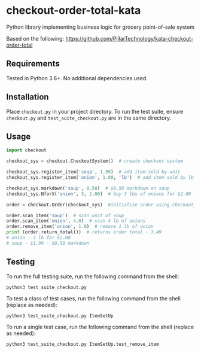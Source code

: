# checkout-order-total-kata
Python library implementing business logic for grocery point-of-sale system

Based on the following: https://github.com/PillarTechnology/kata-checkout-order-total

## Requirements
Tested in Python 3.6+.
No additional dependencies used. 

## Installation
Place `checkout.py` in your project directory. To run the test suite, ensure `checkout.py` and `test_suite_checkout.py` are in the same directory. 
## Usage
```python
import checkout

checkout_sys = checkout.CheckoutSystem()  # create checkout system

checkout_sys.register_item('soup', 1.99)  # add item sold by unit
checkout_sys.register_item('onion', 1.00, 'lb')  # add item sold by lb

checkout_sys.markdown('soup', 0.50)  # $0.50 markdown on soup
checkout_sys.NforX('onion', 3, 2.00)  # buy 3 lbs of onions for $2.00

order = checkout.Order(checkout_sys)  #initialize order using checkout_sys

order.scan_item('soup')  # scan unit of soup
order.scan_item('onion', 4.0)  # scan 4 lb of onions
order.remove_item('onion', 1.0)  # remove 1 lb of onion
print (order.return_total())  # returns order total - 3.49
# onion - 3 lb for $2.00
# soup - $1.99 - $0.50 markdown
```

## Testing
To run the full testing suite, run the following command from the shell:
```
python3 test_suite_checkout.py
```

To test a class of test cases, run the following command from the shell (replace as needed):
```
python3 test_suite_checkout.py ItemSetUp
```
To run a single test case, run the following command from the shell (replace as needed):
```
python3 test_suite_checkout.py ItemSetUp.test_remove_item
```

